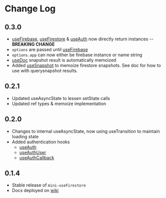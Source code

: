 # Change Log

## 0.3.0

- [useFirebase](https://github.com/jaycsantos/mini-usefirebase/wiki/Functions.useFirebase), [useFirestore](https://github.com/jaycsantos/mini-usefirebase/wiki/Functions.useFirestore) & [useAuth](https://github.com/jaycsantos/mini-usefirebase/wiki/Functions.useAuth) now directly return instances -- **BREAKING CHANGE**
- `options` are passed until [useFirebase](https://github.com/jaycsantos/mini-usefirebase/wiki/Functions.useFirebase)
- `options.app` can now either be firebase instance or name string
- [useDoc](https://github.com/jaycsantos/mini-usefirebase/wiki/Functions.useDoc) snapshot result is automatically memoized
- Added [useSnapshot](https://github.com/jaycsantos/mini-usefirebase/wiki/Functions.useSnapshot) to memoize firestore snapshots. See doc for how to use with querysnapshot results.

## 0.2.1

- Updated useAsyncState to lessen setState calls
- Updated ref types & memoize implementation

## 0.2.0

- Changes to internal useAsyncState, now using useTransition to maintain loading state
- Added authentication hooks
  - [useAuth](https://github.com/jaycsantos/mini-usefirebase/wiki/Functions.useAuth)
  - [useAuthUser](https://github.com/jaycsantos/mini-usefirebase/wiki/Functions.useAuthUser)
  - [useAuthCallback](https://github.com/jaycsantos/mini-usefirebase/wiki/Functions.useAuthCallback)

## 0.1.4

- Stable release of `mini-useFirestore`
- Docs deployed on [wiki](https://github.com/jaycsantos/mini-usefirebase/wiki/globals)
